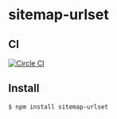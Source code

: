 # sitemap-urlset

## CI

[![Circle CI](https://circleci.com/gh/LucasRodrigues/sitemap-urlset.svg?style=svg)](https://circleci.com/gh/LucasRodrigues/sitemap-urlset)

## Install

```
$ npm install sitemap-urlset
```
